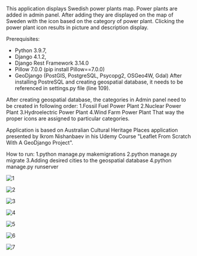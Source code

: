 This application displays Swedish power plants map. Power plants are added in admin panel. After adding they are displayed on the map of Sweden with the icon based on the category of power plant. Clicking the power plant icon results in picture and description display.

Prerequisites:

- Python 3.9.7,
- Django 4.1.2,
- Django Rest Framework 3.14.0
- Pillow 7.0.0 (pip install Pillow==7.0.0)
- GeoDjango (PostGIS, PostgreSQL, Psycopg2, OSGeo4W, Gdal)
After installing PostreSQL and creating geospatial database, it needs to be referenced in settings.py file (line 109).

After creating geospatial database, the categories in Admin panel need to be created in following order:
1.Fossil Fuel Power Plant
2.Nuclear Power Plant
3.Hydroelectric Power Plant
4.Wind Farm Power Plant
That way the proper icons are assigned to particular categories.

Application is based on Australian Cultural Heritage Places application presented by Ikrom Nishanbaev in his Udemy Course "Leaflet From Scratch With A GeoDjango Project".

How to run: 1.python manage.py makemigrations 2.python manage.py migrate 3.Adding desired cities to the geospatial database 4.python manage.py runserver




![1](https://github.com/ma-github-account/Web-App-Swedish-Power-Plants-Map/assets/89083426/355ef7c7-6d55-4077-b748-cbe212294577)








![2](https://github.com/ma-github-account/Web-App-Swedish-Power-Plants-Map/assets/89083426/a56e3df5-0361-46dd-b356-e66f6ab026b8)







![3](https://github.com/ma-github-account/Web-App-Swedish-Power-Plants-Map/assets/89083426/7173774f-e7a2-4501-a84d-ee7f47b97deb)







![4](https://github.com/ma-github-account/Web-App-Swedish-Power-Plants-Map/assets/89083426/f875f714-1881-4dc2-a0ac-f57c5dbded38)








![5](https://github.com/ma-github-account/Web-App-Swedish-Power-Plants-Map/assets/89083426/51bb0756-e16d-40d9-8036-e9baf285f2bd)






![6](https://github.com/ma-github-account/Web-App-Swedish-Power-Plants-Map/assets/89083426/0aafe1dd-0e5c-4a60-bc26-faa69862fbd1)







![7](https://github.com/ma-github-account/Web-App-Swedish-Power-Plants-Map/assets/89083426/a3f5fa4b-6abb-460f-8778-b2de450d065b)









